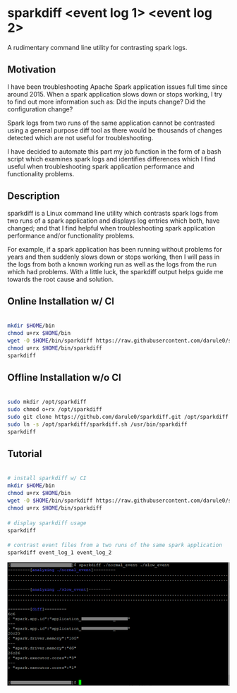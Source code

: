 # sparkdiff <event log 1> <event log 2>
A rudimentary command line utility for contrasting spark logs.

## Motivation
I have been troubleshooting Apache Spark application issues full time since around 2015. When a spark application slows down or stops working, I try to find out more information such as: Did the inputs change? Did the configuration change?

Spark logs from two runs of the same application cannot be contrasted using a general purpose diff tool as there would be thousands of changes detected which are not useful for troubleshooting.

I have decided to automate this part my job function in the form of a bash script which examines spark logs and identifies differences which I find useful when troubleshooting spark application performance and functionality problems. 
  
## Description
sparkdiff is a Linux command line utility which contrasts spark logs from two runs of a spark application and displays log entries which both, have changed; and that I find helpful when troubleshooting spark application performance and/or functionality problems.

For example, if a spark application has been running without problems for years and then suddenly slows down or stops working, then I will pass in the logs from both a known working run as well as the logs from the run which had problems. With a little luck, the sparkdiff output helps guide me towards the root cause and solution.

## Online Installation w/ CI
```sh

mkdir $HOME/bin
chmod u+rx $HOME/bin
wget -O $HOME/bin/sparkdiff https://raw.githubusercontent.com/darule0/sparkdiff/main/sparkdiff
chmod u+rx $HOME/bin/sparkdiff
sparkdiff

```



## Offline Installation w/o CI
```sh

sudo mkdir /opt/sparkdiff
sudo chmod o+rx /opt/sparkdiff
sudo git clone https://github.com/darule0/sparkdiff.git /opt/sparkdiff
sudo ln -s /opt/sparkdiff/sparkdiff.sh /usr/bin/sparkdiff
sparkdiff

```

## Tutorial
```sh

# install sparkdiff w/ CI
mkdir $HOME/bin
chmod u+rx $HOME/bin
wget -O $HOME/bin/sparkdiff https://raw.githubusercontent.com/darule0/sparkdiff/main/sparkdiff
chmod u+rx $HOME/bin/sparkdiff

# display sparkdiff usage
sparkdiff

# contrast event files from a two runs of the same spark application
sparkdiff event_log_1 event_log_2

```

![alt text](https://raw.githubusercontent.com/darule0/sparkdiff/main/sparkdiff.png)

